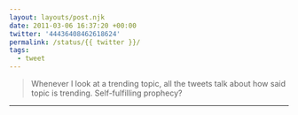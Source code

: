 ```yaml
---
layout: layouts/post.njk
date: 2011-03-06 16:37:20 +00:00
twitter: '44436408462618624'
permalink: /status/{{ twitter }}/
tags: 
  - tweet
---
```


> Whenever I look at a trending topic, all the tweets talk about how said topic is trending. Self-fulfilling prophecy?

---
